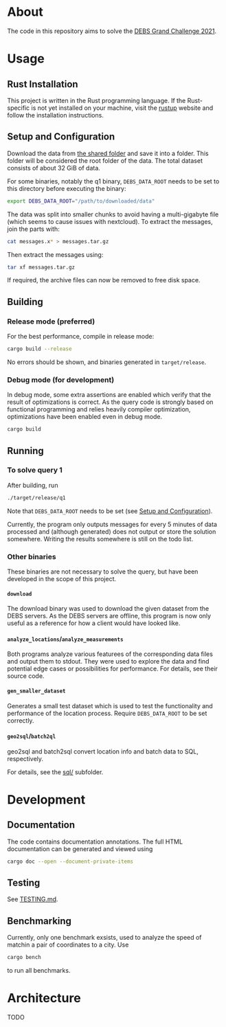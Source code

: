 # About
The code in this repository aims to solve the
[DEBS Grand Challenge 2021](https://2021.debs.org/call-for-grand-challenge-solutions/).


# Usage
## Rust Installation
This project is written in the Rust programming language.
If the Rust-specific is not yet installed on your machine,
visit the [rustup](https://rustup.rs/) website and follow the installation instructions.

## Setup and Configuration
Download the data from [the shared folder](https://bwsyncandshare.kit.edu/s/caadGD4AKiHbCPR)
and save it into a folder. This folder will be considered the root folder of the data. 
The total dataset consists of about 32 GiB of data.

For some binaries, notably the q1 binary, `DEBS_DATA_ROOT` needs to be set
to this directory before executing the binary:
```sh
export DEBS_DATA_ROOT="/path/to/downloaded/data"
```

The data was split into smaller chunks to avoid having a multi-gigabyte file
(which seems to cause issues with nextcloud).
To extract the messages, join the parts with:
```sh
cat messages.x* > messages.tar.gz
```

Then extract the messages using:
```sh
tar xf messages.tar.gz
```

If required, the archive files can now be removed to free disk space.

## Building
### Release mode (preferred)
For the best performance, compile in release mode:
```sh
cargo build --release
```

No errors should be shown, and binaries generated in `target/release`.

### Debug mode (for development)
In debug mode, some extra assertions
are enabled which verify that the result of
optimizations is correct. As the query code is
strongly based on functional programming and relies
heavily compiler optimization, optimizations have been
enabled even in debug mode.
```sh
cargo build
```

## Running
### To solve query 1
After building, run
```sh
./target/release/q1
```

Note that `DEBS_DATA_ROOT` needs to be set
(see [Setup and Configuration](#setup-and-configuration)).

Currently, the program only outputs messages for every 5 minutes
of data processed and (although generated) does not output or
store the solution somewhere. Writing the results
somewhere is still on the todo list.


### Other binaries
These binaries are not necessary to solve the query,
but have been developed in the scope of this project.

#### `download`
The download binary was used to download the given dataset
from the DEBS servers. As the DEBS servers are offline,
this program is now only useful as a reference for how
a client would have looked like.

#### `analyze_locations`/`analyze_measurements`
Both programs analyze various featurees of the corresponding
data files and output them to stdout. They were used to
explore the data and find potential edge cases or possibilities
for performance. For details, see their source code.


#### `gen_smaller_dataset`
Generates a small test dataset which is used
to test the functionality and performance of
the location process. Require `DEBS_DATA_ROOT`
to be set correctly.

#### `geo2sql`/`batch2ql`
geo2sql and batch2sql convert location info and
batch data to SQL, respectively.

For details, see the [sql/](sql/) subfolder.


# Development
## Documentation
The code contains documentation annotations.
The full HTML documentation can be generated and viewed using
```sh
cargo doc --open --document-private-items
```

## Testing
See [TESTING.md](TESTING.md).

## Benchmarking
Currently, only one benchmark exsists,
used to analyze the speed of matchin a pair of coordinates to a city.
Use
```sh
cargo bench
```
to run all benchmarks.


# Architecture
TODO
